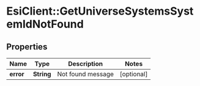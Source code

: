 # EsiClient::GetUniverseSystemsSystemIdNotFound

## Properties
Name | Type | Description | Notes
------------ | ------------- | ------------- | -------------
**error** | **String** | Not found message | [optional] 



